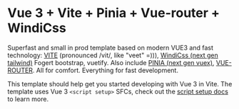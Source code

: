 # Vue 3 + Vite + Pinia + Vue-router + WindiCss

Superfast and small in prod template based on modern VUE3 and fast technology: [VITE](https://vitejs.dev/guide/) (pronounced /vit/, like "veet" =))), [WindiCss (next gen tailwind)](https://windicss.org/guide/) Fogert bootstrap, vuetify. Also include [PINIA (next gen vuex)](https://pinia.vuejs.org/introduction.html), [VUE-ROUTER](https://router.vuejs.org/guide/). All for comfort. Everything for fast development. 

This template should help get you started developing with Vue 3 in Vite. The template uses Vue 3 `<script setup>` SFCs, check out the [script setup docs](https://v3.vuejs.org/api/sfc-script-setup.html#sfc-script-setup) to learn more.

